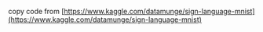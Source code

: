
copy code from [https://www.kaggle.com/datamunge/sign-language-mnist](https://www.kaggle.com/datamunge/sign-language-mnist)<br/>

